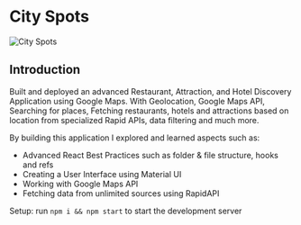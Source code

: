 # City Spots

![City Spots](https://i.ibb.co/2tpX4dh/Screen-Shot-2021-11-09-at-6-36-50-AM.png)

## Introduction
Built and deployed an advanced Restaurant, Attraction, and Hotel Discovery Application using Google Maps. With Geolocation, Google Maps API, Searching for places, Fetching restaurants, hotels and attractions based on location from specialized Rapid APIs, data filtering and much more.

By building this application I explored and learned aspects such as:

- Advanced React Best Practices such as folder & file structure, hooks and refs
- Creating a User Interface using Material UI
- Working with Google Maps API
- Fetching data from unlimited sources using RapidAPI

Setup: run ```npm i && npm start``` to start the development server
